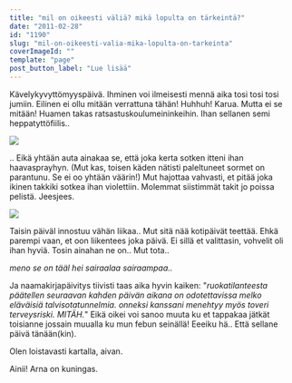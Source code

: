 ```yaml
---
title: "mil on oikeesti väliä? mikä lopulta on tärkeintä?"
date: "2011-02-28"
id: "1190"
slug: "mil-on-oikeesti-valia-mika-lopulta-on-tarkeinta"
coverImageId: ""
template: "page"
post_button_label: "Lue lisää"
---
```


Kävelykyvyttömyyspäivä. Ihminen voi ilmeisesti mennä aika tosi tosi tosi jumiin. Eilinen ei ollu mitään verrattuna tähän! Huhhuh! Karua. Mutta ei se mitään! Huamen takas ratsastuskoulumeininkeihin. Ihan sellanen semi heppatyttöfiilis..  
  

[![](/images/nimet%25C3%25B6n3.png)](https://lh6.googleusercontent.com/-b74Srsldx5Q/TWwEJuXvB9I/AAAAAAAAABU/-8ZI7rGl1Xw/s1600/nimet%25C3%25B6n3.png)

  
.. Eikä yhtään auta ainakaa se, että joka kerta sotken itteni ihan haavasprayhyn. (Mut kas, toisen käden nätisti paleltuneet sormet on parantunu. Se ei oo yhtään väärin!) Mut hajottaa vahvasti, et pitää joka ikinen takkiki sotkea ihan violettiin. Molemmat siistimmät takit jo poissa pelistä. Jeesjees.  
  

[![](/images/nimet%25C3%25B6n2.png)](https://lh5.googleusercontent.com/-PbUsW9qjLcI/TWwEy3Zp7TI/AAAAAAAAABY/Spbg1Ss8rcw/s1600/nimet%25C3%25B6n2.png)

  

Taisin päiväl innostuu vähän liikaa.. Mut sitä nää kotipäivät teettää. Ehkä parempi vaan, et oon liikentees joka päivä. Ei sillä et valittasin, vohvelit oli ihan hyviä. Tosin ainahan ne on.. Mut tota..

  

_meno se on tääl hei sairaalaa sairaampaa.._

  

Ja naamakirjapäivitys tiivisti taas aika hyvin kaiken: "_ruokatilanteesta päätellen seuraavan kahden päivän aikana on odotettavissa melko eläväisiä talvisotatunnelmia. onneksi kanssani menehtyy myös toveri terveysriski. MITÄH._" Eikä oikei voi sanoo muuta ku et tappakaa jätkät toisianne jossain muualla ku mun febun seinällä! Eeeiku hä.. Että sellane päivä tänään(kin).

  

Olen loistavasti kartalla, aivan.

Ainii! Arna on kuningas.
